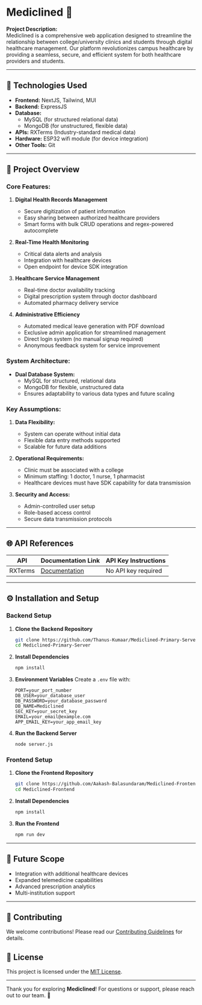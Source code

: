 # Mediclined 🏥

**Project Description:**  
Mediclined is a comprehensive web application designed to streamline the relationship between college/university clinics and students through digital healthcare management. Our platform revolutionizes campus healthcare by providing a seamless, secure, and efficient system for both healthcare providers and students.

---

## 🌟 Technologies Used
- **Frontend:** NextJS, Tailwind, MUI
- **Backend:** ExpressJS
- **Database:** 
  - MySQL (for structured relational data)
  - MongoDB (for unstructured, flexible data)
- **APIs:** RXTerms (Industry-standard medical data)
- **Hardware:** ESP32 wifi module (for device integration)
- **Other Tools:** Git

---

## 📝 Project Overview

### Core Features:
1. **Digital Health Records Management**
   - Secure digitization of patient information
   - Easy sharing between authorized healthcare providers
   - Smart forms with bulk CRUD operations and regex-powered autocomplete

2. **Real-Time Health Monitoring**
   - Critical data alerts and analysis
   - Integration with healthcare devices
   - Open endpoint for device SDK integration

3. **Healthcare Service Management**
   - Real-time doctor availability tracking
   - Digital prescription system through doctor dashboard
   - Automated pharmacy delivery service

4. **Administrative Efficiency**
   - Automated medical leave generation with PDF download
   - Exclusive admin application for streamlined management
   - Direct login system (no manual signup required)
   - Anonymous feedback system for service improvement

### System Architecture:
- **Dual Database System:**
  - MySQL for structured, relational data
  - MongoDB for flexible, unstructured data
  - Ensures adaptability to various data types and future scaling

### Key Assumptions:
1. **Data Flexibility:**
   - System can operate without initial data
   - Flexible data entry methods supported
   - Scalable for future data additions

2. **Operational Requirements:**
   - Clinic must be associated with a college
   - Minimum staffing: 1 doctor, 1 nurse, 1 pharmacist
   - Healthcare devices must have SDK capability for data transmission

3. **Security and Access:**
   - Admin-controlled user setup
   - Role-based access control
   - Secure data transmission protocols

---

## 🌐 API References
| API          | Documentation Link                   | API Key Instructions                                    |
|--------------|--------------------------------------|--------------------------------------------------------|
| RXTerms      | [Documentation](https://clinicaltables.nlm.nih.gov/apidoc/rxterms/v3/doc.html) | No API key required                                      |

---

## ⚙️ Installation and Setup

### Backend Setup
1. **Clone the Backend Repository**
   ```bash
   git clone https://github.com/Thanus-Kumaar/Mediclined-Primary-Server.git
   cd Mediclined-Primary-Server
   ```

2. **Install Dependencies**
   ```bash
   npm install
   ```

3. **Environment Variables**
   Create a `.env` file with:
   ```plaintext
   PORT=your_port_number
   DB_USER=your_database_user
   DB_PASSWORD=your_database_password
   DB_NAME=Mediclined
   SEC_KEY=your_secret_key
   EMAIL=your_email@example.com
   APP_EMAIL_KEY=your_app_email_key
   ```

4. **Run the Backend Server**
   ```bash
   node server.js
   ```

### Frontend Setup
1. **Clone the Frontend Repository**
   ```bash
   git clone https://github.com/Aakash-Balasundaram/Mediclined-Frontend.git
   cd Mediclined-Frontend
   ```

2. **Install Dependencies**
   ```bash
   npm install
   ```

3. **Run the Frontend**
   ```bash
   npm run dev
   ```

---

## 🔮 Future Scope
- Integration with additional healthcare devices
- Expanded telemedicine capabilities
- Advanced prescription analytics
- Multi-institution support

---

## 🤝 Contributing
We welcome contributions! Please read our [Contributing Guidelines](CONTRIBUTING.md) for details.

## 📄 License
This project is licensed under the [MIT License](LICENSE).

---

Thank you for exploring **Mediclined**! For questions or support, please reach out to our team. 🌟
